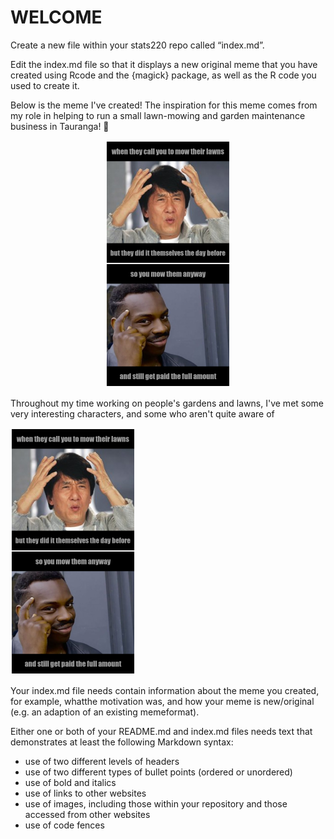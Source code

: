 # WELCOME 

Create a new file within your stats220 repo called “index.md”.

Edit the index.md file so that it displays a new original meme that you have created using Rcode and the {magick} package, as well as the R code you used to create it.

Below is the meme I've created! The inspiration for this meme comes from my role in helping to run a small lawn-mowing and garden maintenance business in Tauranga! :deciduous_tree:  

<p img align="center">
  <img src="my_meme.png" />
</p>

Throughout my time working on people's gardens and lawns, I've met some very interesting characters, and some who aren't quite aware of 

![](my_meme.png)

Your index.md file needs contain information about the meme you created, for example, whatthe motivation was, and how your meme is new/original (e.g. an adaption of an existing memeformat).

Either one or both of your README.md and index.md files needs text that demonstrates at least the following Markdown syntax:
- use of two different levels of headers
- use of two different types of bullet points (ordered or unordered)
- use of bold and italics
- use of links to other websites
- use of images, including those within your repository and those accessed from other websites
- use of code fences
